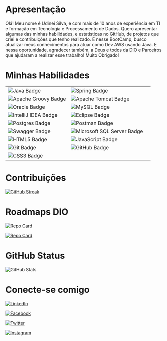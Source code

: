# Apresentação
Olá! Meu nome é Udinei Silva, e com mais de 10 anos de experiência em TI e formação em Tecnologia e Processamento de Dados. Quero apresentar algumas das minhas habilidades, e estatísticas no GitHub, de projetos que criei e contribuições que tenho realizado.  E nesse BootCamp, busco atualizar meus conhecimentos para atuar como Dev AWS usando Java. E nessa oportunidade, agradecer também, a Deus e todos da DIO e Parceiros que ajudaram a realizar esse trabalho! Muito Obrigado!


# Minhas Habilidades

|            ||                                    |
|-----------------------|----------------------|-|
| ![Java Badge](https://img.shields.io/badge/java-%23ED8B00.svg?style=for-the-badge&logo=openjdk&logoColor=white) | ![Spring Badge](https://img.shields.io/badge/spring-%236DB33F.svg?style=for-the-badge&logo=spring&logoColor=white) | 
| ![Apache Groovy Badge](https://img.shields.io/badge/Apache%20Groovy-4298B8.svg?style=for-the-badge&logo=Apache+Groovy&logoColor=white) | ![Apache Tomcat Badge](https://img.shields.io/badge/apache%20tomcat-%23F8DC75.svg?style=for-the-badge&logo=apache-tomcat&logoColor=black) |  
| ![Oracle Badge](https://img.shields.io/badge/Oracle-F80000?style=for-the-badge&logo=oracle&logoColor=white) | ![MySQL Badge](https://img.shields.io/badge/mysql-%2300f.svg?style=for-the-badge&logo=mysql&logoColor=white) |  
| ![IntelliJ IDEA Badge](https://img.shields.io/badge/IntelliJIDEA-000000.svg?style=for-the-badge&logo=intellij-idea&logoColor=white) | ![Eclipse Badge](https://img.shields.io/badge/Eclipse-FE7A16.svg?style=for-the-badge&logo=Eclipse&logoColor=white) | 
| ![Postgres Badge](https://img.shields.io/badge/postgres-%23316192.svg?style=for-the-badge&logo=postgresql&logoColor=white) | ![Postman Badge](https://img.shields.io/badge/Postman-FF6C37?style=for-the-badge&logo=postman&logoColor=white) |  
| ![Swagger Badge](https://img.shields.io/badge/-Swagger-%23Clojure?style=for-the-badge&logo=swagger&logoColor=white) | ![Microsoft SQL Server Badge](https://img.shields.io/badge/Microsoft%20SQL%20Server-CC2927?style=for-the-badge&logo=microsoft%20sql%20server&logoColor=white) |  
| ![HTML5 Badge](https://img.shields.io/badge/html5-%23E34F26.svg?style=for-the-badge&logo=html5&logoColor=white) | ![JavaScript Badge](https://img.shields.io/badge/javascript-%23323330.svg?style=for-the-badge&logo=javascript&logoColor=%23F7DF1E) |  
| ![Git Badge](https://img.shields.io/badge/git-%23F05033.svg?style=for-the-badge&logo=git&logoColor=white) | ![GitHub Badge](https://img.shields.io/badge/github-%23121011.svg?style=for-the-badge&logo=github&logoColor=white) |  
| ![CSS3 Badge](https://img.shields.io/badge/css3-%231572B6.svg?style=for-the-badge&logo=css3&logoColor=white) |  |  



# Contribuições
[![GitHub Streak](https://streak-stats.demolab.com/?user=Udinei)](https://git.io/streak-stats)




# Roadmaps DIO

[![Repo Card](https://github-readme-stats.vercel.app/api/pin/?username=Udinei&repo=dio-lab-open-source&bg_color=000&border_color=30A3DC&show_icons=true&icon_color=30A3DC&title_color=E94D5F&text_color=FFF)](https://github.com/Udinei/dio-lab-open-source)

[![Repo Card](https://github-readme-stats.vercel.app/api/pin/?username=Udinei&repo=desafios-dio&bg_color=000&border_color=30A3DC&show_icons=true&icon_color=30A3DC&title_color=E94D5F&text_color=FFF)](https://github.com/Udinei/desafios-dio)


# GitHub Status
![GitHub Stats](https://github-readme-stats.vercel.app/api?username=Udinei&theme=transparent&bg_color=000&border_color=30A3DC&show_icons=true&icon_color=30A3DC&title_color=E94D5F&text_color=FFF)



# Conecte-se comigo
[![LinkedIn](https://img.shields.io/badge/linkedin-%230077B5.svg?style=for-the-badge&logo=linkedin&logoColor=white)](https://www.linkedin.com/in/udinei-silva-1b029b5b/)

[![Facebook](https://img.shields.io/badge/Facebook-%231877F2.svg?style=for-the-badge&logo=Facebook&logoColor=white)](https://www.facebook.com/udinei.silva.9/)

[![Twitter](https://img.shields.io/badge/Twitter-%231DA1F2.svg?style=for-the-badge&logo=Twitter&logoColor=white)](https://twitter.com/udinei_silva)

[![Instagram](https://img.shields.io/badge/Instagram-%23E4405F.svg?style=for-the-badge&logo=Instagram&logoColor=white)](https://www.instagram.com/udiinsta/)



